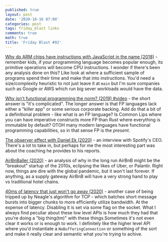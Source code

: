 ```yaml
---
published: true
layout: post
date: '2020-10-16 07:00'
categories: post
tags: friday_blast links
comments: true
math: true
title: 'Friday Blast #92'
---
```

[Why do ARM chips have instructions with JavaScript in the name (2018)](https://stackoverflow.com/questions/50966676/why-do-arm-chips-have-an-instruction-with-javascript-in-the-name-fjcvtzs) - 
remember kids, if your programming language becomes popular enough, its primitive operations will become CPU
instructions. I wonder if there's been any analysis done on this? Like look at where a sufficient sample of programs
spend their time and make that into instructions. You'd need a size/complexity heuristic to not just leave it at
`main` but I'm sure companies such as Google or AWS which run big sever workloads would have the data.

[Why isn't functional programming the norm? (2019) #video](https://www.youtube.com/watch?v=QyJZzq0v7Z4&feature=youtu.be) - 
the short answer is "it's complicated". The longer answer is that FP languages lack either a "killer app" or some
serious corporate backing. Add do that a bit of a definitional problem - like what is an FP language? Is Common Lips
where you can have imperative constructs more FP than Rust where everything is immutable by default? OTOH many modern
languages have functional programming capabilities, so in that sense FP is the _present_.

[The observer effect with Daniel Ek (2020)](https://www.theobservereffect.org/daniel.html) - an interview with
Spotify's CEO. There's a lot to take in, but perhaps for me the most interesting part was about the coaching he provides
to his reports.

[AirBnBaller (2020)](https://www.profgalloway.com/airbnballer/) - an analysis of why in the long run AirBnB might be the
"breakout" startup of the 2010s, eclipsing the likes of Uber, or Palantir. Right now, things are dire with the global
pandemic, but it won't last forever. If anything, as a supply gateway AirBnB will have a very strong hand to play vs
traditional hotel chains.

[40ms of latency that just won't go away (2020)](http://rachelbythebay.com/w/2020/10/14/lag/) - another case of being
tripped up by Neagle's algorithm for TCP - which batches short message bursts into bigger chunks to more efficiently
utilize bandwidth. At the expense of latency. Disabling it is set via some flag on the socket. What I always find
peculiar about these low level APIs is how much they had that you're doing a "big thing(tm)" with these things.Sometimes 
it's not even clear it works or is enough to work. I definitely like the higher level API where
you'd instantiate a `NoBufferingConnection` or something of the sort and make it really clear and
semantic what you're trying to achive.


